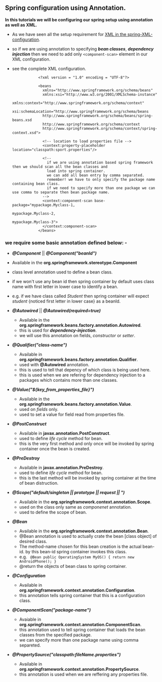 ## Spring configuration using Annotation.


**In this tutorials we will be configuring our spring setup using annotation as well as XML.**
- As we have seen all the setup  requirement for [XML in the spring-XML-configuration](https://github.com/ravi115/Spring-framework-tutorials/blob/master/Spring-framework-XML-5.0/readme.md).

- so if we are using annotation to specifying **_bean classes_**, **_dependency injection_** then we need to add only ```<component-scan>``` element in our XML configuration.
- see the complete XML configuration. 

                  <?xml version = "1.0" encoding = "UTF-8"?>

                  <beans 
                    xmlns="http://www.springframework.org/schema/beans"
                    xmlns:xsi="http://www.w3.org/2001/XMLSchema-instance" 
                    xmlns:context="http://www.springframework.org/schema/context"
                    xsi:schemaLocation="http://www.springframework.org/schema/beans
                    http://www.springframework.org/schema/beans/spring-beans.xsd
                    http://www.springframework.org/schema/context
                    http://www.springframework.org/schema/context/spring-context.xsd">

                    <!-- location to load properties file -->
                    <context:property-placeholder location="classpath:sport.properties"/>

                    <!-- 
                      if we are using annotation based spring framework then we should scan all the bean classes and 
                      load into spring container.
                      we can add all bean entry by comma separated. 
                      remember! we have to only specify the package name containing bean class.
                      if we need to specify more than one package we can use comma to separate then bean package name. 
                    -->
                    <context:component-scan base-package="mypackage.Myclass-1,
                                                          mypackage.Myclass-2,
                                                          mypackage.Myclass-3">
                    </context:component-scan>
                  </beans>
              
 
 ### we require some basic annotation defined below: -
 
 - **_@Component_** || **_@Component("beanId")_**
  - Available in the **org.springframework.stereotype.Component**
  - class level annotation used to define a bean class.
  - if we won't use any bean id then spring container by default uses class name with first letter in lower case to identify a bean.
  - e.g. if we have class called _Student_ then spring container will expect _student_ {noticed first letter in lower case} as a beanId.
  
- **_@Autowired_** || **_@Autowired(required=true)_**
  - Available in the **org.springframework.beans.factory.annotation.Autowired**.
  - this is used for **_dependency-injection_**.
  - we will use this annotation on fields, _constructor_ or _setter_.
  
- **_@Qualifier("class-name")_**
  - Available in **org.springframework.beans.factory.annotation.Qualifier**.
  - used with **@Autowired** annotation.
  - this is used to tell that depency of which class is being used here.
  - this is used when we are refering for dependency injection to a packages which contains more than one classes.

- **_@Value("${key_from_properties_file}")_**
  - Available in the **org.springframework.beans.factory.annotation.Value**.
  - used on _fields_ only.
  - used to set a value for field read from properties file.
  
- **_@PostConstruct_**
  - Available in **javax.annotation.PostConstruct**.
  - used to define _life cycle_ method for bean.
  - this is the very first method and only once will be invoked by spring container once the bean is created.

- **_@PreDestroy_**
  - Available in **javax.annotation.PreDestroy**.
  - used to define _life cycle_ method for bean.
  - this is the last method will be invoked by spring container at the time of bean distruction.
  
- **_@Scope("default/singleton || prototype || request || ")_**
  - Available in the **org.springframework.context.annotation.Scope**.
  - used on the class only same as _componenet_ annotation.
  - used to define the scope of bean.

- **_@Bean_**
  - Available in the **org.springframework.context.annotation.Bean**.
  - @Bean annotation is used to actually crate the bean [class object] of desired class.
  - The method-name chosen for this bean creation is the actual bean-id. by this bean-id spring container invokes this class.
  - e.g.
           ``` 
           @Bean
            public OperatingSystem MyOS() {
              return new AndroidPhone();
            }
           ```
   - @return the objects of bean class to spring container.

- **_@Configuration_**
  - Available in **org.springframework.context.annotation.Configuration**.
  - this annotation tells spring container that this is a configuration class.
  
- **_@ComponentScan("package-name")_**
  - Avaiable in **org.springframework.context.annotation.ComponentScan**.
  - this annotation used to tell spring container that loads the bean classes from the specified package.
  - we can specify more than one package name using comma separeted.

- **_@PropertySource("classpath:fileName.properties")_**
  - Available in **org.springframework.context.annotation.PropertySource**.
  - this annotation is used when we are reffering any properties file.
  
